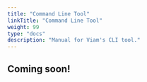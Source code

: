 ```yaml
---
title: "Command Line Tool"
linkTitle: "Command Line Tool"
weight: 99
type: "docs"
description: "Manual for Viam's CLI tool."
---
```

## Coming soon!